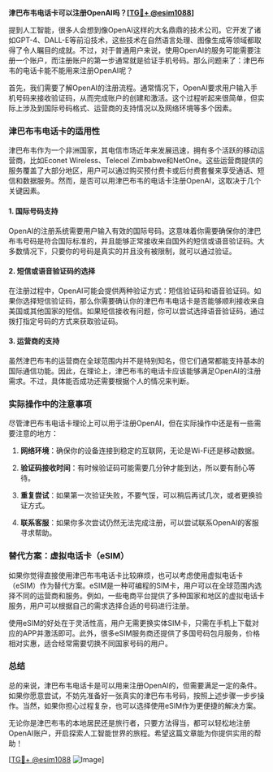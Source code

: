**津巴布韦电话卡可以注册OpenAI吗？[[TG💪+ @esim1088](https://t.me/s/esim1088)]**

提到人工智能，很多人会想到像OpenAI这样的大名鼎鼎的技术公司。它开发了诸如GPT-4、DALL-E等前沿技术，这些技术在自然语言处理、图像生成等领域都取得了令人瞩目的成就。不过，对于普通用户来说，使用OpenAI的服务可能需要注册一个账户，而注册账户的第一步通常就是验证手机号码。那么问题来了：津巴布韦的电话卡能不能用来注册OpenAI呢？

首先，我们需要了解OpenAI的注册流程。通常情况下，OpenAI要求用户输入手机号码来接收验证码，从而完成账户的创建和激活。这个过程听起来很简单，但实际上涉及到国际号码格式、运营商的支持情况以及网络环境等多个因素。

### 津巴布韦电话卡的适用性

津巴布韦作为一个非洲国家，其电信市场近年来发展迅速，拥有多个活跃的移动运营商，比如Econet Wireless、Telecel Zimbabwe和NetOne。这些运营商提供的服务覆盖了大部分地区，用户可以通过购买预付费卡或后付费套餐来享受通话、短信和数据服务。然而，是否可以用津巴布韦的电话卡注册OpenAI，这取决于几个关键因素。

#### 1. 国际号码支持

OpenAI的注册系统需要用户输入有效的国际号码。这意味着你需要确保你的津巴布韦号码是符合国际标准的，并且能够正常接收来自国外的短信或语音验证码。大多数情况下，只要你的号码是真实的并且没有被限制，就可以通过验证。

#### 2. 短信或语音验证码的选择

在注册过程中，OpenAI可能会提供两种验证方式：短信验证码和语音验证码。如果你选择短信验证码，那么你需要确认你的津巴布韦电话卡是否能够顺利接收来自美国或其他国家的短信。如果短信接收有问题，你可以尝试选择语音验证码，通过拨打指定号码的方式来获取验证码。

#### 3. 运营商的支持

虽然津巴布韦的运营商在全球范围内并不是特别知名，但它们通常都能支持基本的国际通信功能。因此，在理论上，津巴布韦的电话卡应该能够满足OpenAI的注册需求。不过，具体能否成功还需要根据个人的情况来判断。

### 实际操作中的注意事项

尽管津巴布韦电话卡理论上可以用于注册OpenAI，但在实际操作中还是有一些需要注意的地方：

1. **网络环境**：确保你的设备连接到稳定的互联网，无论是Wi-Fi还是移动数据。
   
2. **验证码接收时间**：有时候验证码可能需要几分钟才能到达，所以要有耐心等待。
   
3. **重复尝试**：如果第一次验证失败，不要气馁，可以稍后再试几次，或者更换验证方式。

4. **联系客服**：如果你多次尝试仍然无法完成注册，可以尝试联系OpenAI的客服寻求帮助。

### 替代方案：虚拟电话卡（eSIM）

如果你觉得直接使用津巴布韦电话卡比较麻烦，也可以考虑使用虚拟电话卡（eSIM）作为替代方案。eSIM是一种可编程的SIM卡，用户可以在全球范围内选择不同的运营商和服务。例如，一些电商平台提供了多种国家和地区的虚拟电话卡服务，用户可以根据自己的需求选择合适的号码进行注册。

使用eSIM的好处在于灵活性高，用户无需更换实体SIM卡，只需在手机上下载对应的APP并激活即可。此外，很多eSIM服务商还提供了多国号码包月服务，价格相对实惠，适合经常需要切换不同国家号码的用户。

### 总结

总的来说，津巴布韦电话卡是可以用来注册OpenAI的，但需要满足一定的条件。如果你愿意尝试，不妨先准备好一张真实的津巴布韦号码，按照上述步骤一步步操作。当然，如果你担心过程复杂，也可以选择使用eSIM作为更便捷的解决方案。

无论你是津巴布韦的本地居民还是旅行者，只要方法得当，都可以轻松地注册OpenAI账户，开启探索人工智能世界的旅程。希望这篇文章能为你提供实用的帮助！

[[TG💪+ @esim1088](https://t.me/s/esim1088) ![Image](https://i.postimg.cc/4NQfJmqS/Snipaste-2025-05-13-00-14-12.png)]